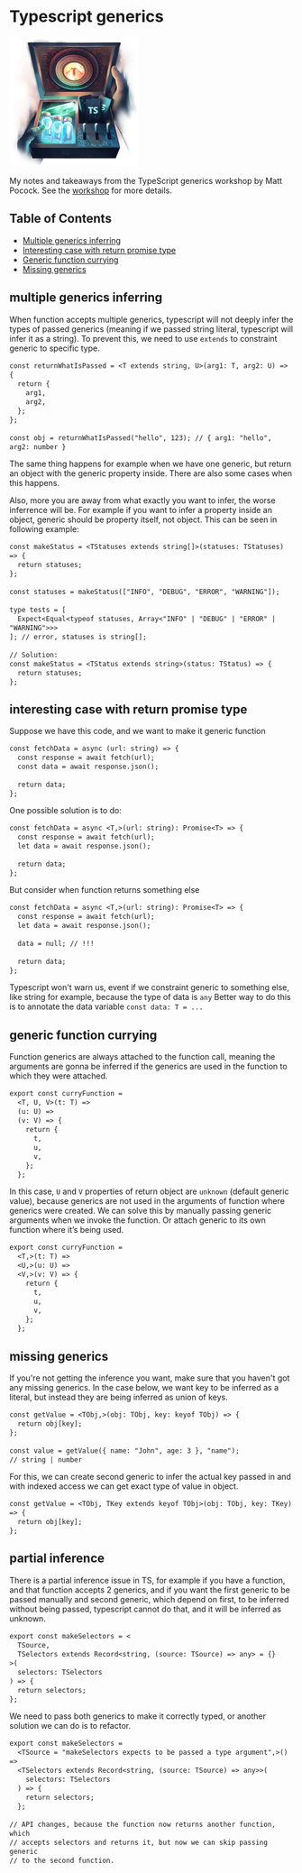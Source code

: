 # Typescript generics

![TypeScript generics](./assets/typescript-generics.png)

My notes and takeaways from the TypeScript generics workshop by Matt Pocock. See the [workshop](https://www.totaltypescript.com/workshops/typescript-generics) for more details.

## Table of Contents

- [Multiple generics inferring](#multiple-generics-inferring)
- [Interesting case with return promise type](#interesting-case-with-return-promise-type)
- [Generic function currying](#generic-function-currying)
- [Missing generics](#missing-generics)

## multiple generics inferring

When function accepts multiple generics, typescript will not deeply infer the types of passed generics (meaning if we passed string literal, typescript will infer it as a string). To prevent this, we need to use `extends` to constraint generic to specific type.

```tsx
const returnWhatIsPassed = <T extends string, U>(arg1: T, arg2: U) => {
  return {
    arg1,
    arg2,
  };
};

const obj = returnWhatIsPassed("hello", 123); // { arg1: "hello", arg2: number }
```

The same thing happens for example when we have one generic, but return an object with the generic property inside. There are also some cases when this happens.

Also, more you are away from what exactly you want to infer, the worse inferrence will be. For example if you want to infer a property inside an object, generic should be property itself, not object. This can be seen in following example:

```tsx
const makeStatus = <TStatuses extends string[]>(statuses: TStatuses) => {
  return statuses;
};

const statuses = makeStatus(["INFO", "DEBUG", "ERROR", "WARNING"]);

type tests = [
  Expect<Equal<typeof statuses, Array<"INFO" | "DEBUG" | "ERROR" | "WARNING">>>
]; // error, statuses is string[];

// Solution:
const makeStatus = <TStatus extends string>(status: TStatus) => {
  return statuses;
};
```

## interesting case with return promise type

Suppose we have this code, and we want to make it generic function

```tsx
const fetchData = async (url: string) => {
  const response = await fetch(url);
  const data = await response.json();

  return data;
};
```

One possible solution is to do:

```tsx
const fetchData = async <T,>(url: string): Promise<T> => {
  const response = await fetch(url);
  let data = await response.json();

  return data;
};
```

But consider when function returns something else

```tsx
const fetchData = async <T,>(url: string): Promise<T> => {
  const response = await fetch(url);
  let data = await response.json();

  data = null; // !!!

  return data;
};
```

Typescript won't warn us, event if we constraint generic to something else, like string for example, because the type of data is `any`
Better way to do this is to annotate the data variable `const data: T = ...`

## generic function currying

Function generics are always attached to the function call, meaning the arguments are gonna be inferred if the generics are used in the function to which they were attached.

```tsx
export const curryFunction =
  <T, U, V>(t: T) =>
  (u: U) =>
  (v: V) => {
    return {
      t,
      u,
      v,
    };
  };
```

In this case, `U` and `V` properties of return object are `unknown` (default generic value), because generics are not used in the arguments of function where generics were created. We can solve this by manually passing generic arguments when we invoke the function. Or attach generic to its own function where it’s being used.

```tsx
export const curryFunction =
  <T,>(t: T) =>
  <U,>(u: U) =>
  <V,>(v: V) => {
    return {
      t,
      u,
      v,
    };
  };
```

## missing generics

If you're not getting the inference you want, make sure that you haven't got any missing generics. In the case below, we want key to be inferred as a literal, but instead they are being inferred as union of keys.

```tsx
const getValue = <TObj,>(obj: TObj, key: keyof TObj) => {
  return obj[key];
};

const value = getValue({ name: "John", age: 3 }, "name");
// string | number
```

For this, we can create second generic to infer the actual key passed in and with indexed access we can get exact type of value in object.

```tsx
const getValue = <TObj, TKey extends keyof TObj>(obj: TObj, key: TKey) => {
  return obj[key];
};
```

## partial inference

There is a partial inference issue in TS, for example if you have a function, and that function accepts 2 generics, and if you want the first generic to be passed manually and second generic, which depend on first, to be inferred without being passed, typescript cannot do that, and it will be inferred as unknown.

```tsx
export const makeSelectors = <
  TSource,
  TSelectors extends Record<string, (source: TSource) => any> = {}
>(
  selectors: TSelectors
) => {
  return selectors;
};
```

We need to pass both generics to make it correctly typed, or another solution we can do is to refactor.

```tsx
export const makeSelectors =
  <TSource = "makeSelectors expects to be passed a type argument",>() =>
  <TSelectors extends Record<string, (source: TSource) => any>>(
    selectors: TSelectors
  ) => {
    return selectors;
  };

// API changes, because the function now returns another function, which
// accepts selectors and returns it, but now we can skip passing generic
// to the second function.
```
